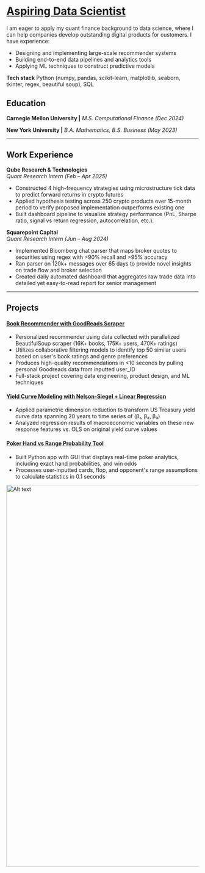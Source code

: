 # [Aspiring Data Scientist](https://www.linkedin.com/in/jren19/)

I am eager to apply my quant finance background to data science, where I can help companies develop outstanding digital products for customers. I have experience:
- Designing and implementing large-scale recommender systems
- Building end-to-end data pipelines and analytics tools 
- Applying ML techniques to construct predictive models
  
**Tech stack**
Python (numpy, pandas, scikit-learn, matplotlib, seaborn, tkinter, regex, beautiful soup), SQL

## Education
**Carnegie Mellon University \|** *M.S. Computational Finance (Dec 2024)* 

**New York University \|** *B.A. Mathematics, B.S. Business (May 2023)*

---

## Work Experience

**Qube Research & Technologies**  
*Quant Research Intern (Feb – Apr 2025)*

- Constructed 4 high-frequency strategies using microstructure tick data to predict forward returns in crypto futures
- Applied hypothesis testing across 250 crypto products over 15-month period to verify proposed implementation outperforms existing one  
- Built dashboard pipeline to visualize strategy performance (PnL, Sharpe ratio, signal vs return regression, autocorrelation, etc.).

**Squarepoint Capital**  
*Quant Research Intern (Jun – Aug 2024)*
 
- Implemented Bloomberg chat parser that maps broker quotes to securities using regex with >90% recall and >95% accuracy 
- Ran parser on 120k+ messages over 65 days to provide novel insights on trade flow and broker selection
- Created daily automated dashboard that aggregates raw trade data into detailed yet easy-to-read report for senior management

---

## Projects

#### [Book Recommender with GoodReads Scraper](https://github.com/ren-jamie11/book_recommender/tree/main)

- Personalized recommender using data collected with parallelized BeautifulSoup scraper (16K+ books, 175K+ users, 470K+ ratings) 
- Utilizes collaborative filtering models to identify top 50 similar users based on user's book ratings and genre preferences
- Produces high-quality recommendations in <10 seconds by pulling personal Goodreads data from inputted user_ID
- Full-stack project covering data engineering, product design, and ML techniques


#### [Yield Curve Modeling with Nelson-Siegel + Linear Regression](https://github.com/ren-jamie11/nelson_siegel)

- Applied parametric dimension reduction to transform US Treasury yield curve data spanning 20 years to time series of (β₁, β₂, β₃)
- Analyzed regression results of macroeconomic variables on these new response features vs. OLS on original yield curve values 

#### [Poker Hand vs Range Probability Tool](https://github.com/ren-jamie11/poker_gui)

- Built Python app with GUI that displays real-time poker analytics, including exact hand probabilities, and win odds
- Processes user-inputted cards, flop, and opponent's range assumptions to calculate statistics in 0.1 seconds

<img src="https://ren-jamie11.github.io/portfolio/assets/img/gui2.png" alt="Alt text" width="1000">


